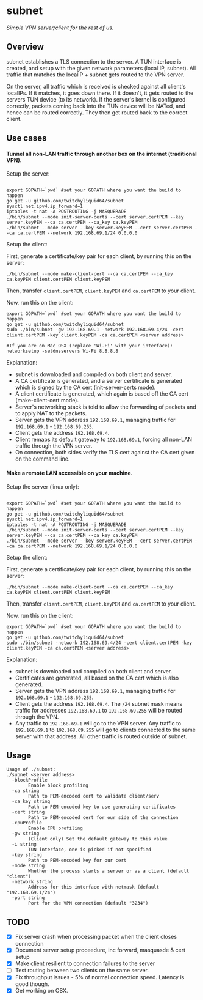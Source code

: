 
# subnet

_Simple VPN server/client for the rest of us._

## Overview

subnet establishes a TLS connection to the server. A TUN interface is created, and setup with the given network parameters (local IP, subnet). All traffic that matches the localIP + subnet gets routed to the VPN server.

On the server, all traffic which is received is checked against all client's localIPs. If it matches, it goes down there. If it doesn't, it gets routed to the servers TUN device (to its network). If the server's kernel is configured correctly, packets coming back into the TUN device will be NATed, and hence can be routed correctly. They then get routed back to the correct client.

## Use cases

#### Tunnel all non-LAN traffic through another box on the internet (traditional VPN).

Setup the server:

```shell

export GOPATH=`pwd` #set your GOPATH where you want the build to happen
go get -u github.com/twitchyliquid64/subnet
sysctl net.ipv4.ip_forward=1
iptables -t nat -A POSTROUTING -j MASQUERADE
./bin/subnet --mode init-server-certs --cert server.certPEM --key server.keyPEM --ca ca.certPEM --ca_key ca.keyPEM
./bin/subnet --mode server --key server.keyPEM --cert server.certPEM --ca ca.certPEM --network 192.168.69.1/24 0.0.0.0
```

Setup the client:

First, generate a certificate/key pair for each client, by running this on the server:

```shell
./bin/subnet --mode make-client-cert --ca ca.certPEM --ca_key ca.keyPEM client.certPEM client.keyPEM
```

Then, transfer `client.certPEM`, `client.keyPEM` and `ca.certPEM` to your client.

Now, run this on the client:

```shell
export GOPATH=`pwd` #set your GOPATH where you want the build to happen
go get -u github.com/twitchyliquid64/subnet
sudo ./bin/subnet -gw 192.168.69.1 -network 192.168.69.4/24 -cert client.certPEM -key client.keyPEM -ca ca.certPEM <server address>

#If you are on Mac OSX (replace 'Wi-Fi' with your interface):
networksetup -setdnsservers Wi-Fi 8.8.8.8
```

Explanation:
 * subnet is downloaded and compiled on both client and server.
 * A CA certificate is generated, and a server certificate is generated which is signed by the CA cert (init-server-certs mode).
 * A client certificate is generated, which again is based off the CA cert (make-client-cert mode).
 * Server's networking stack is told to allow the forwarding of packets and to apply NAT to the packets.
 * Server gets the VPN address `192.168.69.1`, managing traffic for `192.168.69.1` - `192.168.69.255`.
 * Client gets the address `192.168.69.4`.
 * Client remaps its default gateway to `192.168.69.1`, forcing all non-LAN traffic through the VPN server.
 * On connection, both sides verify the TLS cert against the CA cert given on the command line.


#### Make a remote LAN accessible on your machine.

Setup the server (linux only):

```shell

export GOPATH=`pwd` #set your GOPATH where you want the build to happen
go get -u github.com/twitchyliquid64/subnet
sysctl net.ipv4.ip_forward=1
iptables -t nat -A POSTROUTING -j MASQUERADE
./bin/subnet --mode init-server-certs --cert server.certPEM --key server.keyPEM --ca ca.certPEM --ca_key ca.keyPEM
./bin/subnet --mode server --key server.keyPEM --cert server.certPEM --ca ca.certPEM --network 192.168.69.1/24 0.0.0.0
```

Setup the client:

First, generate a certificate/key pair for each client, by running this on the server:

```shell
./bin/subnet --mode make-client-cert --ca ca.certPEM --ca_key ca.keyPEM client.certPEM client.keyPEM
```

Then, transfer `client.certPEM`, `client.keyPEM` and `ca.certPEM` to your client.

Now, run this on the client:

```shell
export GOPATH=`pwd` #set your GOPATH where you want the build to happen
go get -u github.com/twitchyliquid64/subnet
sudo ./bin/subnet -network 192.168.69.4/24 -cert client.certPEM -key client.keyPEM -ca ca.certPEM <server address>
```

Explanation:
 * subnet is downloaded and compiled on both client and server.
 * Certificates are generated, all based on the CA cert which is also generated.
 * Server gets the VPN address `192.168.69.1`, managing traffic for `192.168.69.1` - `192.168.69.255`.
 * Client gets the address `192.168.69.4`. The `/24` subnet mask means traffic for addresses `192.168.69.1` to `192.168.69.255` will be routed through the VPN.
 * Any traffic to `192.168.69.1` will go to the VPN server. Any traffic to `192.168.69.1` to `192.168.69.255` will go to clients connected to the same server with that address. All other traffic is routed outside of subnet.


## Usage

```
Usage of ./subnet:
./subnet <server address>
  -blockProfile
    	Enable block profiling
  -ca string
    	Path to PEM-encoded cert to validate client/serv
  -ca_key string
    	Path to PEM-encoded key to use generating certificates
  -cert string
    	Path to PEM-encoded cert for our side of the connection
  -cpuProfile
    	Enable CPU profiling
  -gw string
    	(Client only) Set the default gateway to this value
  -i string
    	TUN interface, one is picked if not specified
  -key string
    	Path to PEM-encoded key for our cert
  -mode string
    	Whether the process starts a server or as a client (default "client")
  -network string
    	Address for this interface with netmask (default "192.168.69.1/24")
  -port string
    	Port for the VPN connection (default "3234")
```

## TODO

 - [x] Fix server crash when processing packet when the client closes connection
 - [x] Document server setup proceedure, inc forward, masquasde & cert setup
 - [x] Make client resilient to connection failures to the server
 - [ ] Test routing between two clients on the same server.
 - [x] Fix throughput issues - 5% of normal connection speed. Latency is good though.
 - [x] Get working on OSX.
